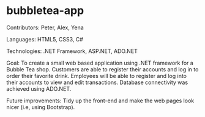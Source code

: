# bubbletea-app

Contributors: Peter, Alex, Yena

Languages: HTML5, CSS3, C#

Technologies: .NET Framework, ASP.NET, ADO.NET

Goal: To create a small web based application using .NET framework for a Bubble Tea shop. Customers are able to register their accounts and log in to order their favorite drink. Employees will be able to register and log into their accounts to view and edit transactions. Database connectivity was achieved using ADO.NET.

Future improvements: Tidy up the front-end and make the web pages look nicer (i.e, using Bootstrap).
